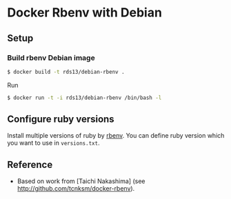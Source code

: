 Docker Rbenv with Debian
====

## Setup

### Build rbenv Debian image

```bash
$ docker build -t rds13/debian-rbenv .
```

Run

```bash
$ docker run -t -i rds13/debian-rbenv /bin/bash -l
```

## Configure ruby versions

Install multiple versions of ruby by [rbenv](https://github.com/sstephenson/rbenv). 
You can define ruby version which you want to use in `versions.txt`.

## Reference

- Based on work from [Taichi Nakashima] (see http://github.com/tcnksm/docker-rbenv).

